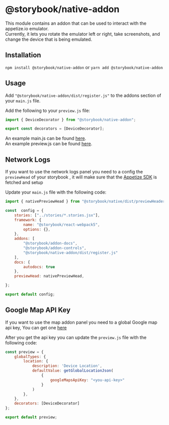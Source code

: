# @storybook/native-addon
This module contains an addon that can be used to interact with the appetize.io emulator.  
Currently, it lets you rotate the emulator left or right, take screenshots, and change the device that is being emulated.

## Installation
`npm install @storybook/native-addon`
or
`yarn add @storybook/native-addon`

## Usage
Add `"@storybook/native-addon/dist/register.js"` to the addons section of your `main.js` file.

Add the following to your `preview.js` file:
```jsx
import { DeviceDecorator } from "@storybook/native-addon";

export const decorators = [DeviceDecorator];
```

An example main.js can be found [here](../../examples/controls/.storybook/main.js).  
An example preview.js can be found [here](../../examples/controls/.storybook/preview.js).  

## Network Logs 

If you want to use the network logs panel you need to a config the `previewHead` of your storybook , 
it will make sure that the [Appetize SDK](https://docs.appetize.io/javascript-sdk/getting-started) is fetched and setup

Update your `main.js` file with the following code:

```js
import { nativePreviewHead } from "@storybook/native/dist/previewHeader";

const  config = {
    stories: ["../stories/*.stories.jsx"],
    framework: {
        name: "@storybook/react-webpack5",
        options: {},
    },
    addons: [
        "@storybook/addon-docs",
        "@storybook/addon-controls",
        "@storybook/native-addon/dist/register.js"
    ],
    docs: {
        autodocs: true
    },
    previewHead: nativePreviewHead,

};

export default config;
```

## Google Map API Key

If you want to use the map addon panel you need to a global Google map api key, You can get one [here](https://developers.google.com/maps/documentation/javascript)

After you get the api key you can update the `preview.js` file with the following code:

```js
const preview = {
    globalTypes: {
        location: {
            description: 'Device Location',
            defaultValue: getGlobalLocationJson(
                {
                    googleMapsApiKey: "<you-api-key>"
                }
            )
        },
    },
    decorators: [DeviceDecorator]
};

export default preview;
```